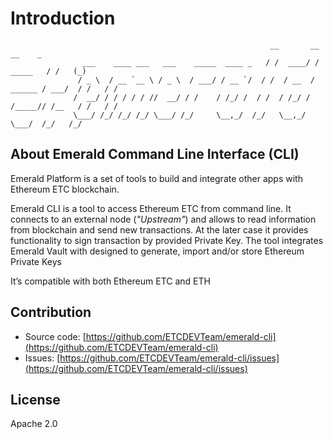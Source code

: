 # Introduction

```text
                                                          __       __                  __    _
                ___    ____ ___   ___    _____  ____ _   / /  ____/ /         _____   / /   (_)
               / _ \  / __ `__ \ / _ \  / ___/ / __ `/  / /  / __  /  ______ / ___/  / /   / /
              /  __/ / / / / / //  __/ / /    / /_/ /  / /  / /_/ /  /_____// /__   / /   / /
              \___/ /_/ /_/ /_/ \___/ /_/     \__,_/  /_/   \__,_/          \___/  /_/   /_/
```

## About Emerald Command Line Interface \(CLI\) <a id="_about_emerald_command_line_interface_cli"></a>

Emerald Platform is a set of tools to build and integrate other apps with Ethereum ETC blockchain.

Emerald CLI is a tool to access Ethereum ETC from command line. It connects to an external node \(_"Upstream"_\) and allows to read information from blockchain and send new transactions. At the later case it provides functionality to sign transaction by provided Private Key. The tool integrates Emerald Vault with designed to generate, import and/or store Ethereum Private Keys

It’s compatible with both Ethereum ETC and ETH

## Contribution <a id="_contribution"></a>

* Source code: [https://github.com/ETCDEVTeam/emerald-cli](https://github.com/ETCDEVTeam/emerald-cli)
* Issues: [https://github.com/ETCDEVTeam/emerald-cli/issues](https://github.com/ETCDEVTeam/emerald-cli/issues)

## License <a id="_license"></a>

Apache 2.0

